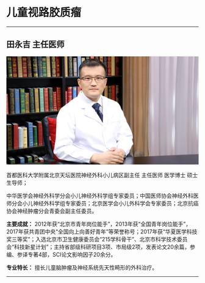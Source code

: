 # 儿童视路胶质瘤

---

## 田永吉 主任医师

![1679208789250](image/c03_014/1679208789250.png)

首都医科大学附属北京天坛医院神经外科小儿病区副主任 主任医师 医学博士 硕士生导师；

中华医学会神经外科学分会小儿神经外科学组专家委员；中国医师协会神经外科医师分会小儿神经外科学组专家委员；北京医学会小儿外科学会专家委员；北京抗癌协会神经肿瘤分会青委会副主任委员。


**主要成就：** 2012年获“北京市青年岗位能手”，2013年获“全国青年岗位能手”，2017年获共青团中央“全国向上向善好青年”等荣誉称号；2017年获“华夏医学科技奖三等奖”；入选北京市卫生健康委员会“215学科骨干”、北京市科学技术委员会“科技新星计划”；主持省部级科研项目3项、市局级2项，发表论文20余篇，参编、参译专著4部，SCI论文影响因子20余分。


**专业特长：** 擅长儿童脑肿瘤及神经系统先天性畸形的外科治疗。

---
